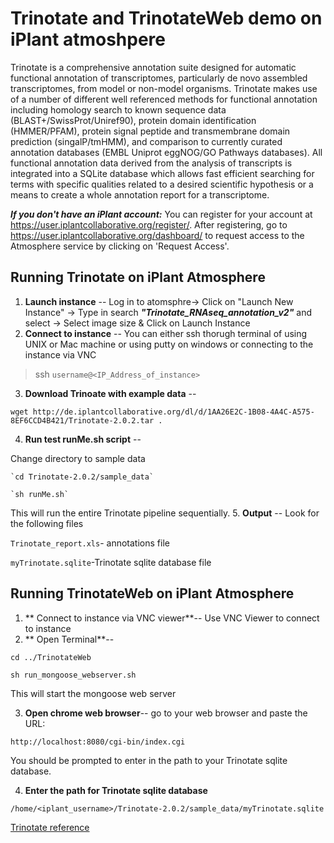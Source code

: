 # Trinotate and TrinotateWeb demo on iPlant atmoshpere

Trinotate is a comprehensive annotation suite designed for automatic functional annotation of transcriptomes, particularly de novo assembled transcriptomes, from model or non-model organisms. Trinotate makes use of a number of different well referenced methods for functional annotation including homology search to known sequence data (BLAST+/SwissProt/Uniref90), protein domain identification (HMMER/PFAM), protein signal peptide and transmembrane domain prediction (singalP/tmHMM), and comparison to currently curated annotation databases (EMBL Uniprot eggNOG/GO Pathways databases). All functional annotation data derived from the analysis of transcripts is integrated into a SQLite database which allows fast efficient searching for terms with specific qualities related to a desired scientific hypothesis or a means to create a whole annotation report for a transcriptome.


***If you don't have an iPlant account:*** You can register for your account at <https://user.iplantcollaborative.org/register/>.  After registering, go to <https://user.iplantcollaborative.org/dashboard/> to request access to the Atmosphere service by clicking on 'Request Access'.

## Running Trinotate on iPlant Atmosphere

1. **Launch instance** -- Log in to atomsphre-> Click on "Launch New Instance" -> Type in search ***"Trinotate_RNAseq_annotation_v2"*** and select -> Select image size & Click on Launch Instance 
2. **Connect to instance** -- You can either ssh thorugh terminal of using UNIX or Mac machine or using putty on windows or connecting to the instance via VNC

  >ssh `username@<IP_Address_of_instance>`

3. **Download Trinoate with example data** -- 

  `wget http://de.iplantcollaborative.org/dl/d/1AA26E2C-1B08-4A4C-A575-8EF6CCD4B421/Trinotate-2.0.2.tar .`
  
4. **Run test runMe.sh script** -- 

  Change directory to sample data
  
    `cd Trinotate-2.0.2/sample_data`
    
    `sh runMe.sh`
  
  This will run the entire Trinotate pipeline sequentially. 
5. **Output** -- Look for the following files

  `Trinotate_report.xls`- annotations file

  `myTrinotate.sqlite`-Trinotate sqlite database file

## Running TrinotateWeb on iPlant Atmosphere

1. ** Connect to instance via VNC viewer**-- Use VNC Viewer to connect to instance
2. ** Open Terminal**-- 
  
  `cd ../TrinotateWeb`
  
  `sh run_mongoose_webserver.sh`
  
  This will start the mongoose web server
  
3. **Open chrome web browser**-- go to your web browser and paste the URL:

  `http://localhost:8080/cgi-bin/index.cgi`
  
  You should be prompted to enter in the path to your Trinotate sqlite database.

4. **Enter the path for Trinotate sqlite database**

  `/home/<iplant_username>/Trinotate-2.0.2/sample_data/myTrinotate.sqlite`

[Trinotate reference][Trinotate_ref]
<!-- links -->
[Trinotate_ref]: http://trinotate.github.io
